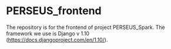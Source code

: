 # PERSEUS_frontend
The repository is for the frontend of project PERSEUS_Spark. The framework we use is Django v 1.10 (https://docs.djangoproject.com/en/1.10/).